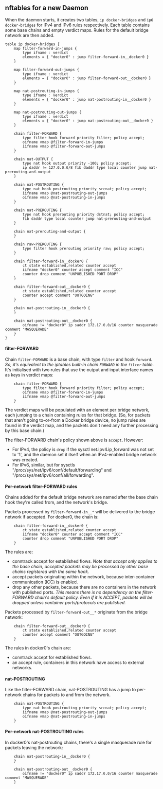 <!-- This is a generated file; DO NOT EDIT. -->

## nftables for a new Daemon

When the daemon starts, it creates two tables, `ip docker-bridges` and
`ip6 docker-bridges` for IPv4 and IPv6 rules respectively. Each table contains
some base chains and empty verdict maps. Rules for the default bridge network
are then added.

    table ip docker-bridges {
    	map filter-forward-in-jumps {
    		type ifname : verdict
    		elements = { "docker0" : jump filter-forward-in__docker0 }
    	}
    
    	map filter-forward-out-jumps {
    		type ifname : verdict
    		elements = { "docker0" : jump filter-forward-out__docker0 }
    	}
    
    	map nat-postrouting-in-jumps {
    		type ifname : verdict
    		elements = { "docker0" : jump nat-postrouting-in__docker0 }
    	}
    
    	map nat-postrouting-out-jumps {
    		type ifname : verdict
    		elements = { "docker0" : jump nat-postrouting-out__docker0 }
    	}
    
    	chain filter-FORWARD {
    		type filter hook forward priority filter; policy accept;
    		oifname vmap @filter-forward-in-jumps
    		iifname vmap @filter-forward-out-jumps
    	}
    
    	chain nat-OUTPUT {
    		type nat hook output priority -100; policy accept;
    		ip daddr != 127.0.0.0/8 fib daddr type local counter jump nat-prerouting-and-output
    	}
    
    	chain nat-POSTROUTING {
    		type nat hook postrouting priority srcnat; policy accept;
    		iifname vmap @nat-postrouting-out-jumps
    		oifname vmap @nat-postrouting-in-jumps
    	}
    
    	chain nat-PREROUTING {
    		type nat hook prerouting priority dstnat; policy accept;
    		fib daddr type local counter jump nat-prerouting-and-output
    	}
    
    	chain nat-prerouting-and-output {
    	}
    
    	chain raw-PREROUTING {
    		type filter hook prerouting priority raw; policy accept;
    	}
    
    	chain filter-forward-in__docker0 {
    		ct state established,related counter accept
    		iifname "docker0" counter accept comment "ICC"
    		counter drop comment "UNPUBLISHED PORT DROP"
    	}
    
    	chain filter-forward-out__docker0 {
    		ct state established,related counter accept
    		counter accept comment "OUTGOING"
    	}
    
    	chain nat-postrouting-in__docker0 {
    	}
    
    	chain nat-postrouting-out__docker0 {
    		oifname != "docker0" ip saddr 172.17.0.0/16 counter masquerade comment "MASQUERADE"
    	}
    }
    

#### filter-FORWARD

Chain `filter-FORWARD` is a base chain, with type `filter` and hook `forward`.
_So, it's equivalent to the iptables built-in chain `FORWARD` in the `filter`
table._ It's initialised with two rules that use the output and input
interface names as keys in verdict maps:

    	chain filter-FORWARD {
    		type filter hook forward priority filter; policy accept;
    		oifname vmap @filter-forward-in-jumps
    		iifname vmap @filter-forward-out-jumps
    	}


The verdict maps will be populated with an element per bridge network, each
jumping to a chain containing rules for that bridge. (So, for packets that
aren't going to-or-from a Docker bridge device, no jump rules are found in
the verdict map, and the packets don't need any further processing by this
base chain.)

The filter-FORWARD chain's policy shown above is `accept`. However:

   - For IPv4, the policy is `drop` if the sysctl
     net.ipv4.ip_forward was not set to '1', and the daemon set it itself when
     an IPv4-enabled bridge network was created.
   - For IPv6, similar, but for sysctls "/proc/sys/net/ipv6/conf/default/forwarding"
     and "/proc/sys/net/ipv6/conf/all/forwarding".

#### Per-network filter-FORWARD rules

Chains added for the default bridge network are named after the base chain
hook they're called from, and the network's bridge.

Packets processed by `filter-forward-in__*` will be delivered to the bridge
network if accepted. For docker0, the chain is:

    	chain filter-forward-in__docker0 {
    		ct state established,related counter accept
    		iifname "docker0" counter accept comment "ICC"
    		counter drop comment "UNPUBLISHED PORT DROP"
    	}


The rules are:
- conntrack accept for established flows. _Note that accept only applies to the
  base chain, accepted packets may be processed by other base chains registered
  with the same hook._
- accept packets originating within the network, because inter-container
  communication (ICC) is enabled.
- drop any other packets, because there are no containers in the network
  with published ports. _This means there is no dependency on the filter-FORWARD
  chain's default policy. Even if it is ACCEPT, packets will be dropped unless
  container ports/protocols are published._

Packets processed by `filter-forward-out__*` originate from the bridge network:

    	chain filter-forward-out__docker0 {
    		ct state established,related counter accept
    		counter accept comment "OUTGOING"
    	}


The rules in docker0's chain are:
- conntrack accept for established flows.
- an accept rule, containers in this network have access to external networks.

#### nat-POSTROUTING

Like the filter-FORWARD chain, nat-POSTROUTING has a jump to per-network chains
for packets to and from the network.

    	chain nat-POSTROUTING {
    		type nat hook postrouting priority srcnat; policy accept;
    		iifname vmap @nat-postrouting-out-jumps
    		oifname vmap @nat-postrouting-in-jumps
    	}


#### Per-network nat-POSTROUTING rules

In docker0's nat-postrouting chains, there's a single masquerade rule for packets
leaving the network:

    	chain nat-postrouting-in__docker0 {
    	}

    	chain nat-postrouting-out__docker0 {
    		oifname != "docker0" ip saddr 172.17.0.0/16 counter masquerade comment "MASQUERADE"
    	}

